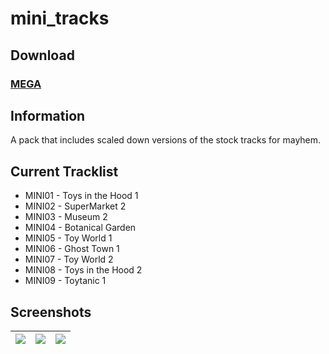 # mini_tracks

## Download

### [MEGA](https://mega.nz/file/59xRgD6L#_fDfVjJ8CTtweKzWyBOabzAZnG62hruXEALhDRTYpeY)

## Information

A pack that includes scaled down versions of the stock tracks for mayhem. 

## Current Tracklist

- MINI01 - Toys in the Hood 1
- MINI02 - SuperMarket 2
- MINI03 - Museum 2
- MINI04 - Botanical Garden
- MINI05 - Toy World 1
- MINI06 - Ghost Town 1
- MINI07 - Toy World 2
- MINI08 - Toys in the Hood 2
- MINI09 - Toytanic 1

## Screenshots

| ![](screenshot_2020-08-29_19-15-50.png)|![](screenshot_2020-08-29_19-14-15.jpg) | ![](screenshot_2020-08-29_16-12-46.jpg) |
|-|-|-|
